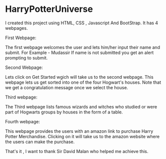 # HarryPotterUniverse


I created this project using HTML, CSS , Javascript And BootStrap. It has 4 webpages.

First Webpage:

The first webpage welcomes the user and lets him/her input their name and submit. For Example - Mudassir If name is not submitted you get an alert prompting to submit.

Second Webpage:

Lets click on Get Started wgich will take us to the second webpage. This webpage lets us get sorted into one of the four Hogwart's houses. Note that we get a congratulation message once we select the house.

Third webpage:

The Third webpage lists famous wizards and witches who studied or were part of Hogwarts groups by houses in the form of a table.

Fourth webpage:

This webpage provides the users with an amazon link to purchase Harry Potter Merchandise. Clicking on it will take us to the amazon website where the users can make the purchase.

That's it , I want to thank Sir David Malan who helped me achieve this.
